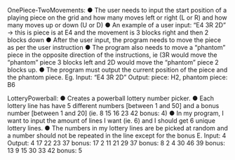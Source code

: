 OnePiece-TwoMovements:
● The user needs to input the start position of a playing piece on the grid and how
many moves left or right (L or R) and how many moves up or down (U or D)
● An example of a user input: “E4 3R 2D” -> this is piece is at E4 and the movement is
3 blocks right and then 2 blocks down
● After the user input, the program needs to move the piece as per the user instruction
● The program also needs to move a “phantom” piece in the opposite direction of the
instructions, ie (3R would move the “phantom” piece 3 blocks left and 2D would move
the “phantom” piece 2 blocks up.
● The program must output the current position of the piece and the phantom piece.
Eg. Input: “E4 3R 2D”
Output: piece: H2, phantom piece: B6


LotteryPowerball:
● Creates a powerball lottery number picker.
● Each lottery line has have 5 different numbers [between 1 and 50] and a bonus
number [between 1 and 20] (ie. 8 15 16 23 42 bonus: 4)
● In my program, I want to input the amount of lines I want (ie. 6) and I should get 6
unique lottery lines.
● The numbers in my lottery lines are be picked at random and a number should
not be repeated in the line except for the bonus
E. Input: 4
Output:
4 17 22 23 37 bonus: 17
2 11 21 29 37 bonus: 8
2 4 30 46 39 bonus: 13
9 15 30 33 42 bonus: 5
